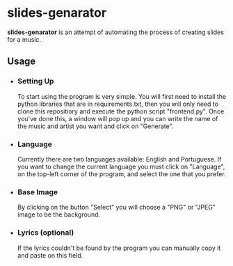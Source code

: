 <h1>slides-genarator</h1>

<p><b>slides-genarator</b> is an attempt of automating the process of creating slides for a music.</p>

<h2>Usage</h2>

<ul>
  <li>
    <h3>Setting Up</h3>
    <p>To start using the program is very simple. You will first need to install the python libraries that are in requirements.txt, 
    then you will only need to clone this repositiory and execute the python script "frontend.py". Once you've done this,
    a window will pop up and you can write the name of the music and artist you want and click on "Generate".</p>
  </li>
  <li>
    <h3>Language</h3>
    <p>Currently there are two languages available: English and Portuguese. If you want to change the current language you must click on "Language", 
    on the top-left corner of the program, and select the one that you prefer.</p>
  </li>
  <li>
    <h3>Base Image</h3>
    <p>By clicking on the button "Select" you will choose a "PNG" or "JPEG" image to be the background.</p>
  </li>
  <li>
    <h3>Lyrics (optional)</h3>
    <p>If the lyrics couldn't be found by the program you can manually copy it and paste on this field.</p>
  </li>
</ul>
